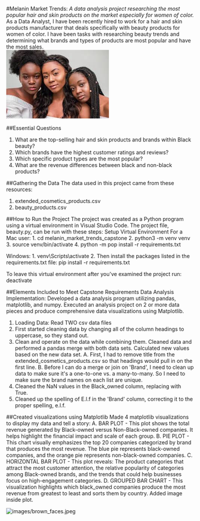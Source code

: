 #Melanin Market Trends:
*A data analysis project researching the most popular hair and skin products on the market especially for women of color.*
As a Data Analyst, I have been recently hired to work for a hair and skin products manufacturer that deals specifically with beauty products for women of color. I have been tasks with researching beauty trends and determining what brands and types of products are most popular and have the most sales.  
![images/three_brown_ladies.jpeg](https://github.com/Caprena1/melanin_market_trends/blob/main/images/three_brown_ladies.jpeg)

##Essential Questions

1. What are the top-selling hair and skin products and brands within Black beauty?
2. Which brands have the highest customer ratings and reviews?
3. Which specific product types are the most popular?
4. What are the revenue differences between black and non-black products?

##Gathering the Data
The data used in this project came from these resources:
1. extended_cosmetics_products.csv
2. beauty_products.csv


##How to Run the Project
The project was created as a Python program using a virtual environment in Visual Studio Code. The project file, beauty.py, can be run with these steps:
  Setup Virtual Environment 
    For a Mac user:
      1. cd melanin_market_trends_capstone
      2. python3 -m venv venv
      3. source venv/bin/activate
      4. python -m pop install -r requirements.txt

    
  Windows:
    1. venv\Scripts\activate
    2.  Then install the packages listed in the requirements.txt file:
        pip install -r requirements.txt    

To leave this virtual environment after you've examined the project run:
    deactivate    

##Elements Included to Meet Capstone Requirements
Data Analysis Implementation:
Developed a data analysis program utilizing pandas, matplotlib, and numpy. Executed an analysis project on 2 or more data pieces and produce comprehensive data visualizations using Matplotlib.

1. Loading Data:
    Read TWO csv data files
2. First started cleaning data by changing all of the column headings to uppercase, so they stand out. 
3. Clean and operate on the data while combining them.
    Cleaned data and performed a pandas merge with both data sets. Calculated new values based on the new data set. 
      A. First, I had to remove title from the extended_cosmetics_products.csv so that headings would pull in on the first line. 
      B. Before I can do a merge or join on 'Brand', I need to clean up data to make sure it's a one-to-one vs. a many-to-many. So I need to make sure the brand names on each list are unique.
4. Cleaned the NaN values in the Black_owned column, replacing with True.
5. Cleaned up the spelling of E.l.f in the 'Brand' column, correcting it to the proper spelling, e.l.f.

##Created visualizations using Matplotlib
Made 4 matplotlib visualizations to display my data and tell a story:
      A. BAR PLOT - This plot shows the total revenue generated by Black-owned versus Non-Black-owned companies. It helps highlight the financial impact and scale of each group.
      B. PIE PLOT - This chart visually emphasizes the top 20 companies categorized by brand that produces the most revenue. The blue pie represents black-owned companies, and the orange pie represents non-black-owned companies.
      C. HORIZONTAL BAR PLOT - This plot reveals: The product categories that attract the most customer attention, the relative popularity of categories among Black-owned brands, and the trends that could help businesses focus on high-engagement categories.
      D. GROUPED BAR CHART - This visualization highlights which black_owned companies produce the most revenue from greatest to least and sorts them by country. Added image inside plot.


![images/brown_faces.jpeg](https://github.com/user-attachments/assets/94011a9d-f4fc-43b8-aaa9-2bfc194366fd)




